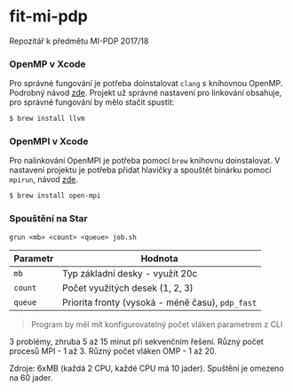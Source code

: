 # fit-mi-pdp
Repozitář k předmětu MI-PDP 2017/18

### OpenMP v Xcode

Pro správné fungování je potřeba doinstalovat `clang` s knihovnou OpenMP. Podrobný návod [zde](http://antonmenshov.com/2017/09/09/clang-openmp-setup-in-xcode/). Projekt už správné nastavení pro linkování obsahuje, pro správné fungování by mělo stačit spustit:

```bash
$ brew install llvm
```

### OpenMPI v Xcode

Pro nalinkování OpenMPI je potřeba pomocí `brew` knihovnu doinstalovat. V nastavení projektu je potřeba přidat hlavičky a spouštět binárku pomocí `mpirun`, návod [zde](https://stackoverflow.com/a/31525928/9016753).

```bash
$ brew install open-mpi
```

### Spouštění na Star

```
grun <mb> <count> <queue> job.sh
```

| Parametr | Hodnota                                          |
|----------|--------------------------------------------------|
| `mb`     | Typ základní desky - využít 20c                  |
| `count`  | Počet využitých desek (1, 2, 3)                  |
| `queue`  | Priorita fronty (vysoká - méně času), `pdp_fast` |

> Program by měl mít konfigurovatelný počet vláken parametrem z CLI

3 problémy, zhruba 5 až 15 minut při sekvenčním řešení.
Různý počet procesů MPI - 1 až 3.
Různý počet vláken OMP - 1 až 20.

Zdroje: 6xMB (každá 2 CPU, každé CPU má 10 jader). Spuštění je omezeno na 60 jader.

